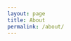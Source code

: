 ```yaml
---
layout: page
title: About
permalink: /about/
---
```


<div class="about" markdown="0">
	<div class="about-profile"></div>
</div>